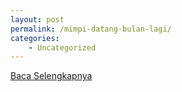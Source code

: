 ```yaml
---
layout: post
permalink: /mimpi-datang-bulan-lagi/
categories:
    - Uncategorized
---
```


[Baca Selengkapnya](/02)
